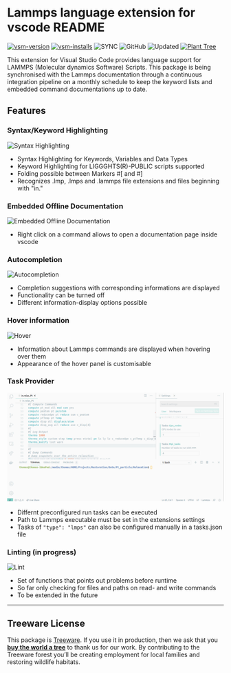 # Lammps language extension for vscode README


[![vsm-version](https://img.shields.io/visual-studio-marketplace/v/thfriedrich.lammps?style=flat&label=VS%20Marketplace&logo=visual-studio-code)](https://marketplace.visualstudio.com/items?itemName=thfriedrich.lammps)
[![vsm-installs](https://img.shields.io/visual-studio-marketplace/i/thfriedrich.lammps?style=flat&label=installs&logo=visual-studio-code)](https://marketplace.visualstudio.com/items?itemName=thfriedrich.lammps)
![SYNC](https://img.shields.io/github/workflow/status/thfriedrich/lammps_vscode/SYNC?logo=github)
![GitHub](https://img.shields.io/github/license/thfriedrich/lammps_vscode?color=brightgreen)
![Updated](https://img.shields.io/github/release-date/thfriedrich/lammps_vscode?label=last%20update%20)
[![Plant Tree](https://img.shields.io/badge/dynamic/json?color=brightgreen&label=Plant%20Tree&query=%24.total&url=https%3A%2F%2Fpublic.offset.earth%2Fusers%2Ftreeware%2Ftrees)](https://plant.treeware.earth/thfriedrich/lammps_vscode)


This extension for Visual Studio Code provides language support for LAMMPS (Molecular dynamics Software) Scripts.
This package is being synchronised with the Lammps documentation through a continuous integration pipeline on a monthly schedule to keep the keyword lists and embedded command documentations up to date.

## Features

### Syntax/Keyword Highlighting 
![Syntax Highlighting](imgs/lammps-lng-anim.gif)

- Syntax Highlighting for Keywords, Variables and Data Types
- Keyword Highlighting for LIGGGHTS(R)-PUBLIC scripts supported
- Folding possible between Markers #[ and #]
- Recognizes .lmp, .lmps and .lammps file extensions and files beginning with "in."

### Embedded Offline Documentation 

![Embedded Offline Documentation](imgs/doc_panel.gif)

- Right click on a command allows to open a documentation page inside vscode

### Autocompletion

![Autocompletion](imgs/autocomplete.gif)

- Completion suggestions with corresponding informations are displayed
- Functionality can be turned off
- Different information-display options possible 

### Hover information

![Hover](imgs/hover.gif)

- Information about Lammps commands are displayed when hovering over them
- Appearance of the hover panel is customisable

### Task Provider

![Tasks](imgs/run_task.gif)

- Differnt preconfigured run tasks can be executed
- Path to Lammps executable must be set in the extensions settings 
- Tasks of `"type": "lmps"` can also be configured manually in a tasks.json file

### Linting (in progress)

![Lint](imgs/lint.gif)

- Set of functions that points out problems before runtime
- So far only checking for files and paths on read- and write commands
- To be extended in the future


--- 


## Treeware License            
This package is [Treeware](https://treeware.earth). If you use it in production, then we ask that you [**buy the world a tree**](https://plant.treeware.earth/thfriedrich/lammps_vscode) to thank us for our work. By contributing to the Treeware forest you’ll be creating employment for local families and restoring wildlife habitats.
